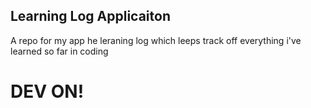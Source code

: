 ## Learning Log Applicaiton 

A repo for my app he leraning log which leeps track off everything i've learned so far in coding 

# DEV ON!